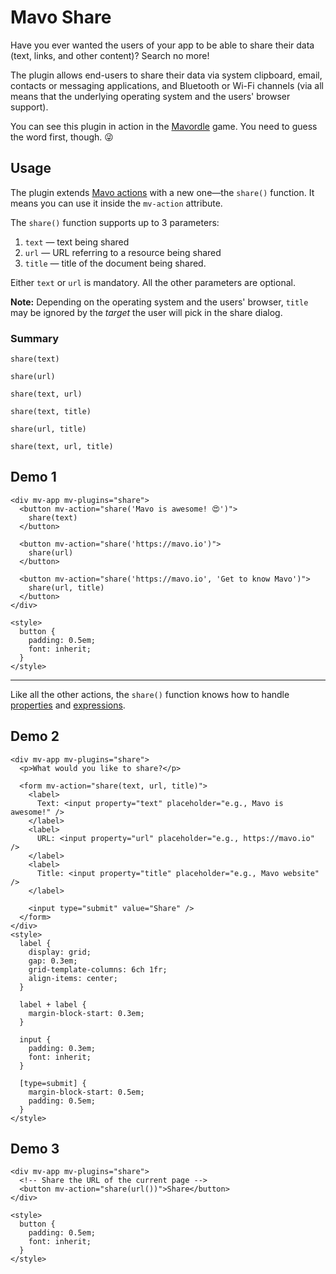 # Mavo Share

Have you ever wanted the users of your app to be able to share their data (text, links, and other content)? Search no more!

The plugin allows end-users to share their data via system clipboard, email, contacts or messaging applications, and Bluetooth or Wi-Fi channels (via all means that the underlying operating system and the users' browser support).

You can see this plugin in action in the [Mavordle](https://dmitrysharabin.github.io/mavo-wordle/) game. You need to guess the word first, though. 😜

## Usage

The plugin extends [Mavo actions](https://mavo.io/docs/actions) with a new one—the `share()` function. It means you can use it inside the `mv-action` attribute.

The `share()` function supports up to 3 parameters:

1. `text` — text being shared
2. `url` — URL referring to a resource being shared
3. `title` — title of the document being shared.

Either `text` or `url` is mandatory. All the other parameters are optional.

**Note:** Depending on the operating system and the users' browser, `title` may be ignored by the _target_ the user will pick in the share dialog.

### Summary

`share(text)`

`share(url)`

`share(text, url)`

`share(text, title)`

`share(url, title)`

`share(text, url, title)`

## Demo 1

```markup
<div mv-app mv-plugins="share">
  <button mv-action="share('Mavo is awesome! 😍')">
    share(text)
  </button>

  <button mv-action="share('https://mavo.io')">
    share(url)
  </button>

  <button mv-action="share('https://mavo.io', 'Get to know Mavo')">
    share(url, title)
  </button>
</div>

<style>
  button {
    padding: 0.5em;
    font: inherit;
  }
</style>
```

***

Like all the other actions, the `share()` function knows how to handle [properties](https://mavo.io/docs/properties) and [expressions](https://mavo.io/docs/expressions).

## Demo 2

```markup
<div mv-app mv-plugins="share">
  <p>What would you like to share?</p>

  <form mv-action="share(text, url, title)">
    <label>
      Text: <input property="text" placeholder="e.g., Mavo is awesome!" />
    </label>
    <label>
      URL: <input property="url" placeholder="e.g., https://mavo.io" />
    </label>
    <label>
      Title: <input property="title" placeholder="e.g., Mavo website" />
    </label>

    <input type="submit" value="Share" />
  </form>
</div>
<style>
  label {
    display: grid;
    gap: 0.3em;
    grid-template-columns: 6ch 1fr;
    align-items: center;
  }

  label + label {
    margin-block-start: 0.3em;
  }

  input {
    padding: 0.3em;
    font: inherit;
  }

  [type=submit] {
    margin-block-start: 0.5em;
    padding: 0.5em;
  }
</style>
```

## Demo 3

```markup
<div mv-app mv-plugins="share">
  <!-- Share the URL of the current page -->
  <button mv-action="share(url())">Share</button>
</div>

<style>
  button {
    padding: 0.5em;
    font: inherit;
  }
</style>
```
